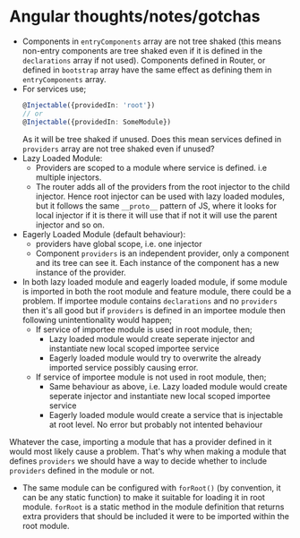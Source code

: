 # Angular thoughts/notes/gotchas

* Components in `entryComponents` array are not tree shaked (this means non-entry components are tree shaked even if it is defined in the `declarations` array if not used). Components defined in Router, or defined in `bootstrap` array have the same effect as defining them in `entryComponents` array.  
* For services use;
   ```ts
   @Injectable({providedIn: 'root'})
   // or
   @Injectable({providedIn: SomeModule})
   ```
   As it will be tree shaked if unused.  Does this mean services defined in `providers` array are not tree shaked even if unused?  
* Lazy Loaded Module: 
    * Providers are scoped to a module where service is defined. i.e multiple injectors.
    * The router adds all of the providers from the root injector to the child injector. Hence root injector can be used with lazy loaded modules, but it follows the same `__proto__` pattern of JS, where it looks for local injector if it is there it will use that if not it will use the parent injector and so on. 
* Eagerly Loaded Module (default behaviour):
    * providers have global scope, i.e. one injector  
    * Component `providers` is an independent provider, only a component and its tree can see it. Each instance of the component has a new instance of the provider.    
* In both lazy loaded module and eagerly loaded module, if some module is imported in both the root module and feature module,  there could be a problem. If importee module contains `declarations` and no `providers` then it's all good but if `providers` is defined in an importee module then following unintentionality would happen;     
  * If service of importee module is used in root module, then;    
    * Lazy loaded module would create seperate injector and instantiate new local scoped importee service    
    * Eagerly loaded module would try to overwrite the already imported service possibly causing error.    
  * If service of importee module is not used in root module, then;    
    * Same behaviour as above, i.e. Lazy loaded module would create seperate injector and instantiate new local scoped importee service    
    * Eagerly loaded module would create a service that is injectable at root level. No error but probably not intented behaviour  
    
Whatever the case, importing a module that has a provider defined in it would most likely cause a problem. That's why when making a module that defines `providers` we should have a way to decide whether to include `providers` defined in the module or not.  
* The same module can be configured with `forRoot()` (by convention, it can be any static function) to make it suitable for loading it in root module. `forRoot` is a static method in the module definition that returns extra providers that should be included it were to be imported within the root module.
